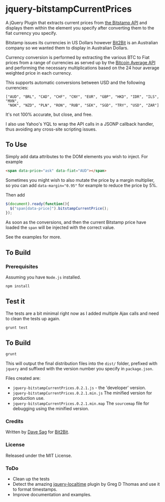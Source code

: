 jquery-bitstampCurrentPrices
============================

A jQuery Plugin that extracts current prices from
[the Bitstamp API](https://www.bitstamp.net/api/ticker/) and displays them within the element you specify
after converting them to the fiat currency you specify.

Bitstamp issues its currencies in US Dollars however [Bit2Bit](http://www.bit2bit.co) is an Australian
company so we wanted them to display in Australian Dollars.

Currency conversion is performed by extracting the various BTC to Fiat prices from a range of currencies
as served up by the [Bitcoin Average API](https://api.bitcoinaverage.com/ticker/) and performing the 
necessary multiplications based on the 24 hour average weighted price in each currency.

This supports automatic conversions between USD and the following currencies:

    ["AUD", "BRL", "CAD", "CHF", "CNY", "EUR", "GBP", "HKD", "IDR", "ILS", "MXN", 
     "NOK", "NZD", "PLN", "RON", "RUB", "SEK", "SGD", "TRY", "USD", "ZAR"]

It's not 100% accurate, but close, and free.

I also use Yahoo's YQL to wrap the API calls in a JSONP callback handler, thus avoiding any cross-site scripting issues.

## To Use

Simply add data attributes to the DOM elements you wish to inject.  For example

```html
<span data-price="ask" data-fiat="AUD"></span>
```

Sometimes you might wish to also mutate the price by a margin multiplier, so you can add `data-margin="0.95"` for
example to reduce the price by 5%.

Then add
```javascript
$(document).ready(function(){
  $("span[data-price]").bitstampCurrentPrice();
});
```

As soon as the conversions, and then the current Bitstamp price have loaded the `span` will be injected with the correct value.

See the examples for more.

## To Build

### Prerequisites

Assuming you have `Node.js` installed.

```bash
npm install
```

## Test it

The tests are a bit minimal right now as I added multiple Ajax calls and need to clean the tests up again.

```bash
grunt test
```

## To Build

```bash
grunt
```

This will output the final distribution files into the `dist/` folder, prefixed with `jquery` and suffixed with 
the version number you specify in `package.json`.

Files created are:

* `jquery-bitstampCurrentPrices.0.2.1.js` - the 'developer' version.
* `jquery-bitstampCurrentPrices.0.2.1.min.js` The minified version for production use.
* `jquery-bitstampCurrentPrices.0.2.1.min.map` The `sourcemap` file for debugging using the minified version.

### Credits

Written by [Dave Sag](http://cv.davesag.com) for [Bit2Bit](http://www.bit2bit.co).

### License

Released under the MIT License.

### ToDo

* Clean up the tests
* Detect the amazing [jquery-localtime](https://github.com/GregDThomas/jquery-localtime) plugin by Greg D Thomas and use it to format timestamps.
* Improve documentation and examples.
